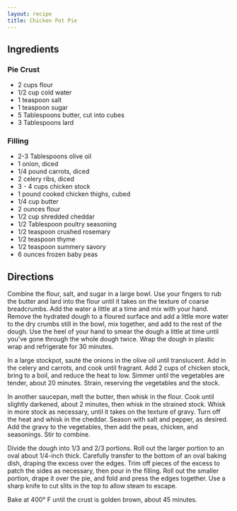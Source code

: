 ```yaml
---
layout: recipe
title: Chicken Pot Pie
---
```


## Ingredients


### Pie Crust

* 2 cups flour
* 1/2 cup cold water
* 1 teaspoon salt
* 1 teaspoon sugar
* 5 Tablespoons butter, cut into cubes
* 3 Tablespoons lard

### Filling

* 2-3 Tablespoons olive oil
* 1 onion, diced
* 1/4 pound carrots, diced
* 2 celery ribs, diced
* 3 - 4 cups chicken stock
* 1 pound cooked chicken thighs, cubed
* 1/4 cup butter
* 2 ounces flour
* 1/2 cup shredded cheddar
* 1/2 Tablespoon poultry seasoning
* 1/2 teaspoon crushed rosemary
* 1/2 teaspoon thyme
* 1/2 teaspoon summery savory
* 6 ounces frozen baby peas

## Directions

Combine the flour, salt, and sugar in a large bowl. Use your fingers to rub the butter and lard into the flour until it takes on the texture of coarse breadcrumbs. Add the water a little at a time and mix with your hand. Remove the hydrated dough to a floured surface and add a little more water to the dry crumbs still in the bowl, mix together, and add to the rest of the dough. Use the heel of your hand to smear the dough a little at time until you've gone through the whole dough twice. Wrap the dough in plastic wrap and refrigerate for 30 minutes.

In a large stockpot, sauté the onions in the olive oil until
translucent. Add in the celery and carrots, and cook until fragrant. Add
2 cups of chicken stock, bring to a boil, and reduce the heat to low. Simmer
until the vegetables are tender, about 20 minutes. Strain, reserving the vegetables and the stock. 

In another saucepan, melt the butter, then whisk in the
flour. Cook until slightly darkened, about 2 minutes, then whisk in the strained stock. Whisk in more stock as necessary, until it takes on the texture of gravy. Turn off the heat and whisk in the cheddar. Season with salt and pepper, as
desired. Add the gravy to the vegetables, then add the peas, chicken,
and seasonings. Stir to combine.

Divide the dough into 1/3 and 2/3 portions. Roll out the larger portion to an oval about 1/4-inch thick. Carefully transfer to the bottom of an oval baking dish, draping the excess over the edges. Trim off pieces of the excess to patch the sides as necessary, then pour in the filling. Roll out the smaller portion, drape it over the pie, and fold and press the edges together. Use a sharp knife to cut slits in the top to allow steam to escape.

Bake at 400° F until the crust is golden brown, about 45 minutes.
